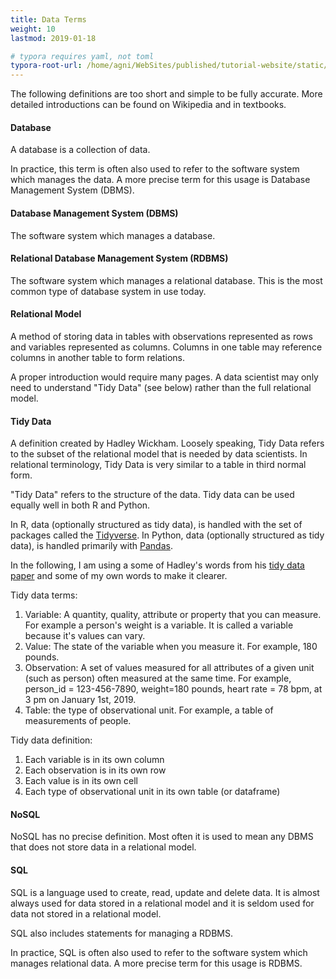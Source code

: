 ```yaml
---
title: Data Terms
weight: 10
lastmod: 2019-01-18

# typora requires yaml, not toml
typora-root-url: /home/agni/WebSites/published/tutorial-website/static/
---
```


The following definitions are too short and simple to be fully accurate.  More detailed introductions can be found on Wikipedia and in textbooks.

#### Database

A database is a collection of data.

In practice, this term is often also used to refer to the software system which manages the data.  A more precise term for this usage is Database Management System (DBMS).

#### Database Management System (DBMS)

The software system which manages a database.

#### Relational Database Management System (RDBMS)

The software system which manages a relational database. This is the most common type of database system in use today.

#### Relational Model

A method of storing data in tables with observations represented as rows and variables represented as columns.  Columns in one table may reference columns in another table to form relations. 

A proper introduction would require many pages.  A data scientist may only need to understand "Tidy Data"  (see below) rather than the full relational model.

#### Tidy Data

A definition created by Hadley Wickham.  Loosely speaking, Tidy Data refers to the subset of the relational model that is needed by data scientists.  In relational terminology, Tidy Data is very similar to a table in third normal form.

"Tidy Data" refers to the structure of the data.  Tidy data can be used equally well in both R and Python.  

In R, data (optionally structured as tidy data), is handled with the set of packages called the [Tidyverse](https://www.tidyverse.org/packages/).  In Python, data (optionally structured as tidy data), is handled primarily with [Pandas](https://pandas.pydata.org/).

In the following, I am using a some of Hadley's words from his [tidy data paper](https://vita.had.co.nz/papers/tidy-data.pdf) and some of my own words to make it clearer.

Tidy data terms:

1. Variable: A quantity, quality, attribute or property that you can measure.  For example a person's weight is a variable.  It is called a variable because it's values can vary.
2. Value: The state of the variable when you measure it.  For example, 180 pounds.
3. Observation: A set of values measured for all attributes of a given unit (such as person) often measured at the same time.  For example, person_id = 123-456-7890, weight=180 pounds, heart rate = 78 bpm, at 3 pm on January 1st, 2019.
4. Table: the type of observational unit.  For example, a table of measurements of people.

Tidy data definition:

1. Each variable is in its own column
2. Each observation is in its own row
3. Each value is in its own cell
4. Each type of observational unit in its own table (or dataframe)

#### NoSQL

NoSQL has no precise definition.  Most often it is used to mean any DBMS that does not store data in a relational model.

#### SQL

SQL is a language used to create, read, update and delete data.  It is almost always used for data stored in a relational model and it is seldom used for data not stored in a relational model.

SQL also includes statements for managing a RDBMS.

In practice, SQL is often also used to refer to the software system which manages relational data.  A more precise term for this usage is RDBMS.